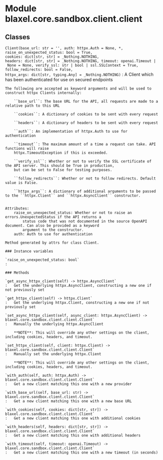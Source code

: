 Module blaxel.core.sandbox.client.client
========================================

Classes
-------

`Client(base_url: str = '', auth: httpx.Auth = None, *, raise_on_unexpected_status: bool = True, cookies: dict[str, str] = _Nothing.NOTHING, headers: dict[str, str] = _Nothing.NOTHING, timeout: openai.Timeout | None = None, verify_ssl: str | bool | ssl.SSLContext = True, follow_redirects: bool = False, httpx_args: dict[str, typing.Any] = _Nothing.NOTHING)`
:   A Client which has been authenticated for use on secured endpoints
    
    The following are accepted as keyword arguments and will be used to construct httpx Clients internally:
    
        ``base_url``: The base URL for the API, all requests are made to a relative path to this URL
    
        ``cookies``: A dictionary of cookies to be sent with every request
    
        ``headers``: A dictionary of headers to be sent with every request
    
        ``auth``: An implementation of httpx.Auth to use for authentication
    
        ``timeout``: The maximum amount of a time a request can take. API functions will raise
        httpx.TimeoutException if this is exceeded.
    
        ``verify_ssl``: Whether or not to verify the SSL certificate of the API server. This should be True in production,
        but can be set to False for testing purposes.
    
        ``follow_redirects``: Whether or not to follow redirects. Default value is False.
    
        ``httpx_args``: A dictionary of additional arguments to be passed to the ``httpx.Client`` and ``httpx.AsyncClient`` constructor.
    
    
    Attributes:
        raise_on_unexpected_status: Whether or not to raise an errors.UnexpectedStatus if the API returns a
            status code that was not documented in the source OpenAPI document. Can also be provided as a keyword
            argument to the constructor.
        auth: Auth to use for authentication
    
    Method generated by attrs for class Client.

    ### Instance variables

    `raise_on_unexpected_status: bool`
    :

    ### Methods

    `get_async_httpx_client(self) ‑> httpx.AsyncClient`
    :   Get the underlying httpx.AsyncClient, constructing a new one if not previously set

    `get_httpx_client(self) ‑> httpx.Client`
    :   Get the underlying httpx.Client, constructing a new one if not previously set

    `set_async_httpx_client(self, async_client: httpx.AsyncClient) ‑> blaxel.core.sandbox.client.client.Client`
    :   Manually the underlying httpx.AsyncClient
        
        **NOTE**: This will override any other settings on the client, including cookies, headers, and timeout.

    `set_httpx_client(self, client: httpx.Client) ‑> blaxel.core.sandbox.client.client.Client`
    :   Manually set the underlying httpx.Client
        
        **NOTE**: This will override any other settings on the client, including cookies, headers, and timeout.

    `with_auth(self, auth: httpx.Auth) ‑> blaxel.core.sandbox.client.client.Client`
    :   Get a new client matching this one with a new provider

    `with_base_url(self, base_url: str) ‑> blaxel.core.sandbox.client.client.Client`
    :   Get a new client matching this one with a new base URL

    `with_cookies(self, cookies: dict[str, str]) ‑> blaxel.core.sandbox.client.client.Client`
    :   Get a new client matching this one with additional cookies

    `with_headers(self, headers: dict[str, str]) ‑> blaxel.core.sandbox.client.client.Client`
    :   Get a new client matching this one with additional headers

    `with_timeout(self, timeout: openai.Timeout) ‑> blaxel.core.sandbox.client.client.Client`
    :   Get a new client matching this one with a new timeout (in seconds)